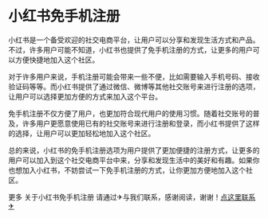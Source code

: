 # 小红书免手机注册

小红书是一个备受欢迎的社交电商平台，让用户可以分享和发现生活方式和产品。不过，许多用户可能不知道，小红书也提供了免手机注册的方式，让更多的用户可以方便快捷地加入这个社区。

对于许多用户来说，手机注册可能会带来一些不便，比如需要输入手机号码、接收验证码等等。而小红书提供了通过微信、微博等其他社交账号来进行注册的选项，让用户可以选择更加方便的方式来加入这个平台。

免手机注册不仅方便了用户，也更加符合现代用户的使用习惯。随着社交账号的普及，许多用户更愿意使用已有的社交账号来进行注册和登录，而小红书提供了这样的选择，让用户可以更加轻松地加入这个社区。

总的来说，小红书的免手机注册选项为用户提供了更加便捷的注册方式，让更多的用户可以加入到这个社交电商平台中来，分享和发现生活中的美好和有趣。如果你也想加入小红书，不妨尝试一下免手机注册的方式，让你更加方便地加入这个社区。

更多 关于小红书免手机注册 请通过✈与我们联系，感谢阅读，谢谢！[点这里联系✈](https://a.k02.cc)